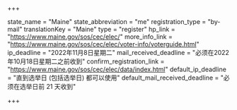 +++

state_name = "Maine"
state_abbreviation = "me"
registration_type = "by-mail"
translationKey = "Maine"
type = "register"
hp_link = "https://www.maine.gov/sos/cec/elec/"
more_info_link = "https://www.maine.gov/sos/cec/elec/voter-info/voterguide.html"
ip_deadline = "2022年11月8日星期二"
mail_received_deadline = "必须在2022年10月18日星期二之前收到"
confirm_registration_link = "https://www.maine.gov/sos/cec/elec/data/index.html"
default_ip_deadline = "直到选举日 (包括选举日) 都可以使用"
default_mail_received_deadline = "必须在选举日前 21 天收到"

+++